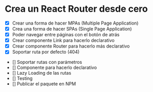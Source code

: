 # Crea un React Router desde cero

- [x] Crear una forma de hacer MPAs (Multiple Page Application)
- [x] Crea una forma de hacer SPAs (Single Page Application)
- [x] Poder navegar entre páginas con el botón de atrás
- [x] Crear componente Link para hacerlo declarativo
- [x] Crear componente Router para hacerlo más declarativo
- [x] Soportar ruta por defecto (404)
- [] Soportar rutas con parámetros
- [] Componente <Route /> para hacerlo declarativo
- [] Lazy Loading de las rutas
- [] Testing
- [] Publicar el paquete en NPM
